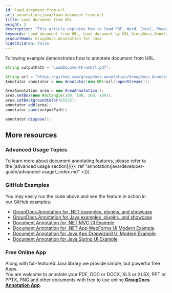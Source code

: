 ```yaml
---
id: load-document-from-url
url: annotation/java/load-document-from-url
title: Load document from URL
weight: 3
description: "This article explains how to load PDF, Word, Excel, PowerPoint documents from URL when using GroupDocs.Annotation for Java."
keywords: Load document from URL, Load document by URL GroupDocs.Annotation
productName: GroupDocs.Annotation for Java
hideChildren: False
---
```

Following example demonstrates how to annotate document from URL.



```java
String outputPath = "LoadDocumentFromUrl.pdf";

String url = "https://github.com/groupdocs-annotation/GroupDocs.Annotation-for-Java/blob/master/Examples/Resources/SampleFiles/input.pdf?raw=true";
Annotator annotator = new Annotator(new URL(url).openStream());

AreaAnnotation area = new AreaAnnotation();
area.setBox(new Rectangle(100, 100, 100, 100));
area.setBackgroundColor(65535);
annotator.add(area);
annotator.save(outputPath);

annotator.dispose(); 
```

## More resources
### Advanced Usage Topics
To learn more about document annotating features, please refer to the [advanced usage section]({{< ref "annotation/java/developer-guide/advanced-usage/_index.md" >}}).

### GitHub Examples
You may easily run the code above and see the feature in action in our GitHub examples:

*   [GroupDocs.Annotation for .NET examples, plugins, and showcase](https://github.com/groupdocs-annotation/GroupDocs.Annotation-for-.NET)
*   [GroupDocs.Annotation for Java examples, plugins, and showcase](https://github.com/groupdocs-annotation/GroupDocs.Annotation-for-Java)
*   [Document Annotation for .NET MVC UI Example](https://github.com/groupdocs-annotation/GroupDocs.Annotation-for-.NET-MVC)
*   [Document Annotation for .NET App WebForms UI Modern Example](https://github.com/groupdocs-annotation/GroupDocs.Annotation-for-.NET-WebForms)
*   [Document Annotation for Java App Dropwizard UI Modern Example](https://github.com/groupdocs-annotation/GroupDocs.Annotation-for-Java-Dropwizard)
*   [Document Annotation for Java Spring UI Example](https://github.com/groupdocs-annotation/GroupDocs.Annotation-for-Java-Spring)

### Free Online App
Along with full-featured Java library we provide simple, but powerful free Apps.  
You are welcome to annotate your PDF, DOC or DOCX, XLS or XLSX, PPT or PPTX, PNG and other documents with free to use online **[GroupDocs Annotation App](https://products.groupdocs.app/annotation)**.
